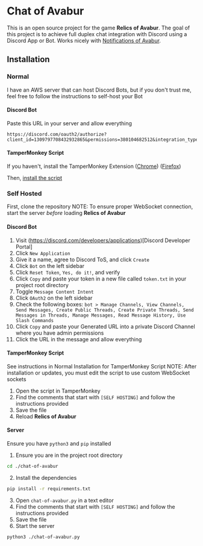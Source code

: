 # Chat of Avabur

This is an open source project for the game **Relics of Avabur**. The goal of this project is to achieve full duplex chat integration with Discord using a Discord App or Bot. Works nicely with [Notifications of Avabur](https://github.com/davidmcclelland/notifications-of-avabur/).

## Installation
### Normal
I have an AWS server that can host Discord Bots, but if you don't trust me, feel free to follow the instructions to self-host your Bot
#### Discord Bot
Paste this URL in your server and allow everything
```
https://discord.com/oauth2/authorize?client_id=1309797708432932865&permissions=380104682512&integration_type=0&scope=bot
```

#### TamperMonkey Script
If you haven't, install the TamperMonkey Extension ([Chrome](https://chromewebstore.google.com/detail/tampermonkey/dhdgffkkebhmkfjojejmpbldmpobfkfo?hl=en)) ([Firefox](https://addons.mozilla.org/en-US/firefox/addon/tampermonkey/))

Then, [install the script](https://github.com/derekporcelli/chat-of-avabur/raw/main/chat-of-avabur.user.js)

### Self Hosted

First, clone the repository
NOTE: To ensure proper WebSocket connection, start the server _before_ loading **Relics of Avabur**

#### Discord Bot
1. Visit (https://discord.com/developers/applications)[Discord Developer Portal]
2. Click `New Application`
3. Give it a name, agree to Discord ToS, and click `Create`
4. Click `Bot` on the left sidebar
5. Click `Reset Token`, `Yes, do it!`, and verify
6. Click `Copy` and paste your token in a new file called `token.txt` in your project root directory
7. Toggle `Message Content Intent`
8. Click `OAuth2` on the left sidebar
9. Check the following boxes: `bot > Manage Channels, View Channels, Send Messages, Create Public Threads, Create Private Threads, Send Messages in Threads, Manage Messages, Read Message History, Use Slash Commands`
10. Click `Copy` and paste your Generated URL into a private Discord Channel where you have admin permissions
11. Click the URL in the message and allow everything

#### TamperMonkey Script
See instructions in Normal Installation for TamperMonkey Script
NOTE: After installation or updates, you must edit the script to use custom WebSocket sockets
1. Open the script in TamperMonkey
2. Find the comments that start with `[SELF HOSTING]` and follow the instructions provided
3. Save the file
4. Reload **Relics of Avabur**

#### Server
Ensure you have `python3` and `pip` installed
1. Ensure you are in the project root directory
```sh
cd ./chat-of-avabur
```
2. Install the dependencies
```sh
pip install -r requirements.txt
```
3. Open `chat-of-avabur.py` in a text editor
4. Find the comments that start with `[SELF HOSTING]` and follow the instructions provided
5. Save the file
6. Start the server
```sh
python3 ./chat-of-avabur.py
```
